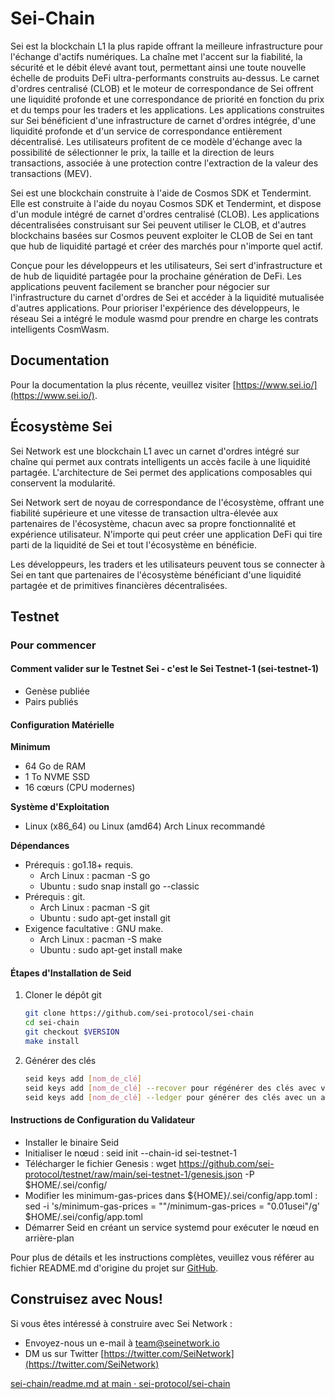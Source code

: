 # Sei-Chain

Sei est la blockchain L1 la plus rapide offrant la meilleure infrastructure pour l'échange d'actifs numériques. La chaîne met l'accent sur la fiabilité, la sécurité et le débit élevé avant tout, permettant ainsi une toute nouvelle échelle de produits DeFi ultra-performants construits au-dessus. Le carnet d'ordres centralisé (CLOB) et le moteur de correspondance de Sei offrent une liquidité profonde et une correspondance de priorité en fonction du prix et du temps pour les traders et les applications. Les applications construites sur Sei bénéficient d'une infrastructure de carnet d'ordres intégrée, d'une liquidité profonde et d'un service de correspondance entièrement décentralisé. Les utilisateurs profitent de ce modèle d'échange avec la possibilité de sélectionner le prix, la taille et la direction de leurs transactions, associée à une protection contre l'extraction de la valeur des transactions (MEV).

Sei est une blockchain construite à l'aide de Cosmos SDK et Tendermint. Elle est construite à l'aide du noyau Cosmos SDK et Tendermint, et dispose d'un module intégré de carnet d'ordres centralisé (CLOB). Les applications décentralisées construisant sur Sei peuvent utiliser le CLOB, et d'autres blockchains basées sur Cosmos peuvent exploiter le CLOB de Sei en tant que hub de liquidité partagé et créer des marchés pour n'importe quel actif.

Conçue pour les développeurs et les utilisateurs, Sei sert d'infrastructure et de hub de liquidité partagée pour la prochaine génération de DeFi. Les applications peuvent facilement se brancher pour négocier sur l'infrastructure du carnet d'ordres de Sei et accéder à la liquidité mutualisée d'autres applications. Pour prioriser l'expérience des développeurs, le réseau Sei a intégré le module wasmd pour prendre en charge les contrats intelligents CosmWasm.

## Documentation

Pour la documentation la plus récente, veuillez visiter [https://www.sei.io/](https://www.sei.io/).

## Écosystème Sei

Sei Network est une blockchain L1 avec un carnet d'ordres intégré sur chaîne qui permet aux contrats intelligents un accès facile à une liquidité partagée. L'architecture de Sei permet des applications composables qui conservent la modularité.

Sei Network sert de noyau de correspondance de l'écosystème, offrant une fiabilité supérieure et une vitesse de transaction ultra-élevée aux partenaires de l'écosystème, chacun avec sa propre fonctionnalité et expérience utilisateur. N'importe qui peut créer une application DeFi qui tire parti de la liquidité de Sei et tout l'écosystème en bénéficie.

Les développeurs, les traders et les utilisateurs peuvent tous se connecter à Sei en tant que partenaires de l'écosystème bénéficiant d'une liquidité partagée et de primitives financières décentralisées.

## Testnet

### Pour commencer

#### Comment valider sur le Testnet Sei - c'est le Sei Testnet-1 (sei-testnet-1)

- Genèse publiée
- Pairs publiés

#### Configuration Matérielle
**Minimum**
- 64 Go de RAM
- 1 To NVME SSD
- 16 cœurs (CPU modernes)

**Système d'Exploitation**
- Linux (x86_64) ou Linux (amd64) Arch Linux recommandé

**Dépendances**
- Prérequis : go1.18+ requis.
    - Arch Linux : pacman -S go
    - Ubuntu : sudo snap install go --classic
- Prérequis : git.
    - Arch Linux : pacman -S git
    - Ubuntu : sudo apt-get install git
- Exigence facultative : GNU make.
    - Arch Linux : pacman -S make
    - Ubuntu : sudo apt-get install make

#### Étapes d'Installation de Seid

1. Cloner le dépôt git
    ```bash
    git clone https://github.com/sei-protocol/sei-chain
    cd sei-chain
    git checkout $VERSION
    make install
    ```

2. Générer des clés
    ```bash
    seid keys add [nom_de_clé]
    seid keys add [nom_de_clé] --recover pour régénérer des clés avec votre mnémonique
    seid keys add [nom_de_clé] --ledger pour générer des clés avec un appareil ledger
    ```

#### Instructions de Configuration du Validateur

- Installer le binaire Seid
- Initialiser le nœud : seid init <moniker> --chain-id sei-testnet-1
- Télécharger le fichier Genesis : wget https://github.com/sei-protocol/testnet/raw/main/sei-testnet-1/genesis.json -P $HOME/.sei/config/
- Modifier les minimum-gas-prices dans ${HOME}/.sei/config/app.toml : sed -i 's/minimum-gas-prices = ""/minimum-gas-prices = "0.01usei"/g' $HOME/.sei/config/app.toml
- Démarrer Seid en créant un service systemd pour exécuter le nœud en arrière-plan

Pour plus de détails et les instructions complètes, veuillez vous référer au fichier README.md d'origine du projet sur [GitHub](https://github.com/sei-protocol/sei-chain/blob/main/readme.md).

## Construisez avec Nous!

Si vous êtes intéressé à construire avec Sei Network : 
- Envoyez-nous un e-mail à team@seinetwork.io
- DM us sur Twitter [https://twitter.com/SeiNetwork](https://twitter.com/SeiNetwork)

[sei-chain/readme.md at main · sei-protocol/sei-chain](https://github.com/sei-protocol/sei-chain/blob/main/readme.md)
